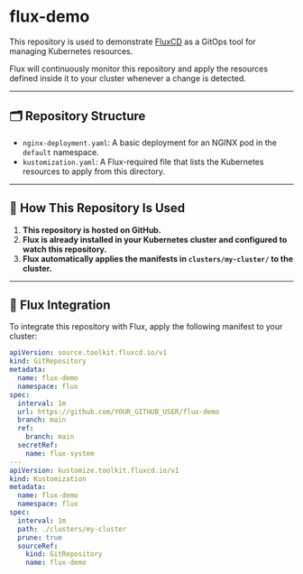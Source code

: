 # flux-demo

This repository is used to demonstrate [FluxCD](https://fluxcd.io/) as a GitOps tool for managing Kubernetes resources.

Flux will continuously monitor this repository and apply the resources defined inside it to your cluster whenever a change is detected.

---

## 🗂 Repository Structure


- `nginx-deployment.yaml`: A basic deployment for an NGINX pod in the `default` namespace.
- `kustomization.yaml`: A Flux-required file that lists the Kubernetes resources to apply from this directory.

---

## 🚀 How This Repository Is Used

1. **This repository is hosted on GitHub.**
2. **Flux is already installed in your Kubernetes cluster and configured to watch this repository.**
3. **Flux automatically applies the manifests in `clusters/my-cluster/` to the cluster.**

---

## 🔁 Flux Integration

To integrate this repository with Flux, apply the following manifest to your cluster:

```yaml
apiVersion: source.toolkit.fluxcd.io/v1
kind: GitRepository
metadata:
  name: flux-demo
  namespace: flux
spec:
  interval: 1m
  url: https://github.com/YOUR_GITHUB_USER/flux-demo
  branch: main
  ref:
    branch: main
  secretRef:
    name: flux-system
---
apiVersion: kustomize.toolkit.fluxcd.io/v1
kind: Kustomization
metadata:
  name: flux-demo
  namespace: flux
spec:
  interval: 1m
  path: ./clusters/my-cluster
  prune: true
  sourceRef:
    kind: GitRepository
    name: flux-demo

